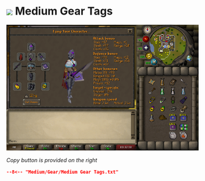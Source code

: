 # <img style="vertical-align:middle" src="../../images/icons/medium.png" width="35"> Medium Gear Tags

![Medium Gear](../images/Medium%20Gear.png)

_Copy button is provided on the right_
``` json title=""
--8<-- "Medium/Gear/Medium Gear Tags.txt"
```
